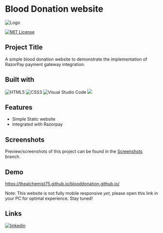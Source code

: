 
# Blood Donation website

![Logo](https://res.cloudinary.com/dcprg19es/image/upload/v1666845202/Miscellaneous/logo1_figm4v.svg)

[![MIT License](https://img.shields.io/badge/License-MIT-green.svg)](https://choosealicense.com/licenses/mit/)
## Project Title

A simple blood donation website to demonstrate the implementation of RazorPay payment gateway integration.

## Built with

![HTML5](https://img.shields.io/badge/html5-%23E34F26.svg?style=for-the-badge&logo=html5&logoColor=white) ![CSS3](https://img.shields.io/badge/css3-%231572B6.svg?style=for-the-badge&logo=css3&logoColor=white) ![Visual Studio Code](https://img.shields.io/badge/Visual%20Studio%20Code-0078d7.svg?style=for-the-badge&logo=visual-studio-code&logoColor=white) <img src="https://img.shields.io/badge/Razorpay-02042B?style=for-the-badge&logo=razorpay&logoColor=3395FF"/>
## Features

- Simple Static website
- Integrated with Razorpay

## Screenshots

Preview/screenshots of this project can be found in the [Screenshots](https://github.com/TheAlchemist75/blooddonation.github.io/tree/main/Screenshots) branch.
## Demo

https://thealchemist75.github.io/blooddonation.github.io/

Note: This website is not fully mobile responsive _yet_, please open this link in your PC for optimal experience. Stay tuned!

## Links

[![linkedin](https://img.shields.io/badge/linkedin-0A66C2?style=for-the-badge&logo=linkedin&logoColor=white)](https://www.linkedin.com/in/shubham-manur-629006194/)
